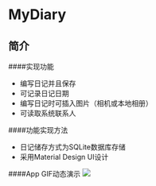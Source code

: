 MyDiary
======
简介
-----
####实现功能
* 编写日记并且保存<br>
* 可记录日记日期<br>
* 编写日记时可插入图片（相机或本地相册）<br>
* 可读取系统联系人<br>

####功能实现方法
* 日记储存方式为SQLite数据库存储<br>
* 采用Material Design UI设计

####App GIF动态演示
![](https://github.com/Bllinger/Homework/blob/master/Android_MyDiary_lv1/Image/GIF.gif)
